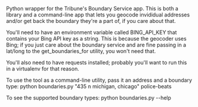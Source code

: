 Python wrapper for the Tribune's Boundary Service app. This is both a library and a command-line app
that lets you geocode invididual addresses and/or get back the boundary they're a part of, if you
care about that.

You'll need to have an environment variable called BING_API_KEY that contains your Bing API key as a
string. This is because the geocoder uses Bing; if you just care about the boundary service and are
fine passing in a lat/long to the get_boundaries_for utility, you won't need that.

You'll also need to have requests installed; probably you'll want to run this in a virtualenv for
that reason.

To use the tool as a command-line utility, pass it an address and a boundary type:
    python boundaries.py "435 n michigan, chicago" police-beats

To see the supported boundary types:
    python boundaries.py --help
